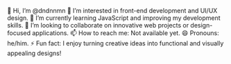 👋 Hi, I’m @dndnnmn
👀 I’m interested in front-end development and UI/UX design.
🌱 I’m currently learning JavaScript and improving my development skills.
💞️ I’m looking to collaborate on innovative web projects or design-focused applications.
📫 How to reach me: Not available yet.
😄 Pronouns: he/him.
⚡ Fun fact: I enjoy turning creative ideas into functional and visually appealing designs!
<!---
dndnnmn/dndnnmn is a ✨ special ✨ repository because its `README.md` (this file) appears on your GitHub profile.
You can click the Preview link to take a look at your changes.
--->
